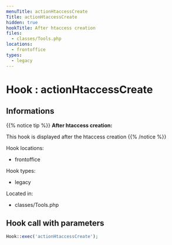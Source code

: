 ```yaml
---
menuTitle: actionHtaccessCreate
Title: actionHtaccessCreate
hidden: true
hookTitle: After htaccess creation
files:
  - classes/Tools.php
locations:
  - frontoffice
types:
  - legacy
---
```


# Hook : actionHtaccessCreate

## Informations

{{% notice tip %}}
**After htaccess creation:** 

This hook is displayed after the htaccess creation
{{% /notice %}}

Hook locations: 
  - frontoffice

Hook types: 
  - legacy

Located in: 
  - classes/Tools.php

## Hook call with parameters

```php
Hook::exec('actionHtaccessCreate');
```